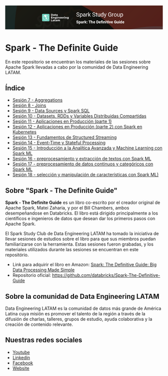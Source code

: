 ![Banner](assets/banner_main.png)

# Spark - The Definite Guide

En este repositorio se encuentran los materiales de las sesiones sobre Apache Spark llevadas a cabo por la comunidad de Data Engineering LATAM.

## Índice

* [Sesión 7 - Aggregations](session_7)
* [Sesión 8 - Joins](session_8)
* [Sesión 9 - Data Sources y Spark SQL](session_9)
* [Sesión 10 - Datasets, RDDs y Variables Distribuidas Compartidas](session_10)
* [Sesión 11 - Aplicaciones en Producción (parte 1)](session_11)
* [Sesión 12 - Aplicaciones en Producción (parte 2) con Spark en Kubernetes](session_12)
* [Sesión 13 - Fundamentos de Structured Streaming](session_13)
* [Sesión 14 - Event-Time y Stateful Processing](session_14)
* [Sesión 15 - Introducción a la Analítica Avanzada y Machine Learning con Spark ML](session_15)
* [Sesión 16 - preprocesamiento y extracción de textos con Spark ML](session_16)
* [Sesión 17 - preprocesamiento de datos continuos y categóricos con Spark ML](session_17)
* [Sesión 18 - selección y manipulación de características con Spark ML)](session_18)


## Sobre "Spark - The Definite Guide"
**Spark - The Definite Guide** es un libro co-escrito por el creador original de Apache Spark, Matei Zaharia, y por el Bill Chambers, ambos desempeñandose en Databricks. El libro está dirigido principalmente a los científicos e ingenieros de datos que desean dar los primeros pasos con Apache Spark.

El Spark Study Club de Data Engineering LATAM ha tomado la iniciativa de llevar sesiones de estudios sobre el libro para que sus miembros puedan familiarizarse con la herramienta. Estas sesiones fueron grabadas, y los materiales utilizados durante las sesiones se encuentran en este repositório.

* Link para adquirir el libro en Amazon: [Spark: The Definitive Guide: Big Data Processing Made Simple](https://www.amazon.com/Spark-Definitive-Guide-Processing-Simple/dp/1491912219)
* Repositorio oficial: https://github.com/databricks/Spark-The-Definitive-Guide

## Sobre la comunidad de Data Engineering LATAM
Data Engineering LATAM es la comunidad de datos más grande de América Latina cuya misión es promover el talento de la región a través de la difusión de charlas, talleres, grupos de estudio, ayuda colaborativa y la creación de contenido relevante.

## Nuestras redes sociales
* [Youtube](https://www.youtube.com/channel/UCqFCoUEvxR23ymmih0GD7mQ?sub_confirmation=1 'Subscríbate al canal')
* [Linkedin](https://www.linkedin.com/company/data-engineering-latam/ 'Síganos en Linkedin')
* [Facebook](https://www.facebook.com/dataengineeringlatam/ 'Síganos en Facebook')
* [Website](https://expy.bio/dataengineeringlatam 'Nuestro website')
